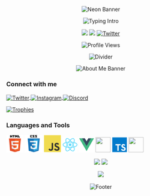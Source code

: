 <!-- Neon Header Banner -->
<p align="center">
  <img
    src="https://capsule-render.vercel.app/api?type=waving&height=220&color=0:0f0f0f,50:1a1a1a,100:0f0f0f&fontColor=39FF14&fontAlignY=35"
    alt="Neon Banner"
  />
</p>

<!-- Typing Intro -->
<p align="center">
  <img
    src="https://readme-typing-svg.demolab.com?font=Fira+Code&size=20&pause=1000&center=true&vCenter=true&width=700&color=39FF14&lines=🔭+Currently+working+on:+Building+responsive+websites;🌱+Learning:+Advanced+React+hooks,+Tailwind+CSS,+TypeScript;👯+Collaborating+on:+React+and+Vue+projects;🤝+Need+help+with:+UI/UX+and+performance;👨‍💻+All+projects+on+GitHub;💬+Ask+me+about:+React,+Vue,+GSAP;📫+Email:+abdallhnasser2025@gmail.com;⚡+Fun+fact:+I+love+CSS+art+and+animations!"
    alt="Typing Intro"
  />
</p>

<!-- Quick Stats Badges -->
<p align="center">
  <img src="https://img.shields.io/badge/Focus-Frontend-808080?labelColor=111111&style=for-the-badge" />
  <img src="https://img.shields.io/badge/From-Egypt-808080?labelColor=111111&style=for-the-badge" />
  <a href="https://twitter.com/3bdalluh_nasser" target="_blank">
    <img src="https://img.shields.io/twitter/follow/3bdalluh_nasser?style=for-the-badge&logo=twitter&labelColor=111111&color=FFFFFF&logoColor=808080" alt="Twitter" />
  </a>
</p>

<!-- Profile View Counter -->
<p align="center">
  <img src="https://komarev.com/ghpvc/?username=abdallh091&label=Profile%20views&color=808080&style=flat-square" alt="Profile Views" />
</p>

<!-- Divider -->
<p align="center">
  <img src="https://img.shields.io/badge/-_-111111?style=for-the-badge&logo=github&logoColor=FFFFFF&labelColor=111111&color=FFFFFF" alt="Divider" />
</p>

<!-- About Me Banner -->
<p align="center">
  <img src="https://svg-banners.vercel.app/api?type=glitch&text1=💡%20About%20Me&width=800&height=100" alt="About Me Banner" />
</p>

<!-- Social Links -->
<h3 align="left">Connect with me</h3>
<p align="left">
  <a href="https://twitter.com/3bdalluh_nasser" target="_blank">
    <img align="center" src="https://raw.githubusercontent.com/rahuldkjain/github-profile-readme-generator/master/src/images/icons/Social/twitter.svg" alt="Twitter" height="30" width="40" />
  </a>
  <a href="https://instagram.com/abdallh_nasser777" target="_blank">
    <img align="center" src="https://raw.githubusercontent.com/rahuldkjain/github-profile-readme-generator/master/src/images/icons/Social/instagram.svg" alt="Instagram" height="30" width="40" />
  </a>
  <a href="https://discord.gg/3bdullah_Nasser" target="_blank">
    <img align="center" src="https://raw.githubusercontent.com/rahuldkjain/github-profile-readme-generator/master/src/images/icons/Social/discord.svg" alt="Discord" height="30" width="40" />
  </a>
</p>

<!-- Trophy -->
<p align="left">
  <a href="https://github.com/ryo-ma/github-profile-trophy">
    <img src="https://github-profile-trophy.vercel.app/?username=abdallh091&theme=onestar&no-bg=true&no-frame=true&title=Commit,Issues,Followers,Stars,PullRequest&margin-w=8&margin-h=8" alt="Trophies" />
  </a>
</p>

<!-- Languages & Tools -->
<h3 align="left">Languages and Tools</h3>
<p align="left">
  <a href="https://www.w3.org/html/"><img src="https://raw.githubusercontent.com/devicons/devicon/master/icons/html5/html5-original-wordmark.svg" width="46" height="46" /></a>
  <a href="https://www.w3schools.com/css/"><img src="https://raw.githubusercontent.com/devicons/devicon/master/icons/css3/css3-original-wordmark.svg" width="46" height="46" /></a>
  <a href="https://developer.mozilla.org/en-US/docs/Web/JavaScript"><img src="https://raw.githubusercontent.com/devicons/devicon/master/icons/javascript/javascript-original.svg" width="46" height="46" /></a>
  <a href="https://react.dev"><img src="https://raw.githubusercontent.com/devicons/devicon/master/icons/react/react-original.svg" width="40" height="40" /></a>
  <a href="https://vuejs.org"><img src="https://raw.githubusercontent.com/devicons/devicon/master/icons/vuejs/vuejs-original.svg" width="40" height="40" /></a>
  <a href="https://tailwindcss.com"><img src="https://www.vectorlogo.zone/logos/tailwindcss/tailwindcss-icon.svg" width="40" height="40" /></a>
  <a href="https://www.typescriptlang.org"><img src="https://raw.githubusercontent.com/devicons/devicon/master/icons/typescript/typescript-original.svg" width="40" height="40" /></a>
  <a href="https://greensock.com/gsap/"><img src="https://raw.githubusercontent.com/gilbarbara/logos/master/logos/gsap.svg" width="40" height="40" /></a>
</p>

<!-- Stats -->
<p align="center">
  <img src="https://github-readme-stats.vercel.app/api/top-langs?username=abdallh091&show_icons=true&layout=compact&theme=chartreuse-dark&hide_border=true" height="150"/>
  <img src="https://github-readme-stats.vercel.app/api?username=abdallh091&show_icons=true&theme=chartreuse-dark&hide_border=true" height="150"/>
</p>
<p align="center">
  <img src="https://github-readme-streak-stats.herokuapp.com/?user=abdallh091&theme=chartreuse-dark&hide_border=true" height="150"/>
</p>

<!-- Footer -->
<p align="center">
  <img
    src="https://capsule-render.vercel.app/api?type=waving&height=120&color=0:0f0f0f,50:1a1a1a,100:0f0f0f&section=footer&reversal=true"
    alt="Footer"
  />
</p>